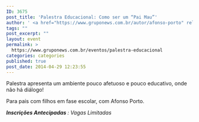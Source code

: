 ```yaml
---
ID: 3675
post_title: 'Palestra Educacional: Como ser um “Pai Mau”'
author: ' <a href="https://www.gruponews.com.br/autor/afonso-porto" rel="tag">Afonso Porto</a>'
tags: ""
post_excerpt: ""
layout: event
permalink: >
  https://www.gruponews.com.br/eventos/palestra-educacional
categories: categories
published: true
post_date: 2014-04-29 12:23:55
---
```

Palestra apresenta um ambiente pouco afetuoso e pouco educativo, onde não há diálogo!

Para pais com filhos em fase escolar, com Afonso Porto.

<em><b>Inscrições Antecipadas </b>: Vagas Limitadas</em>